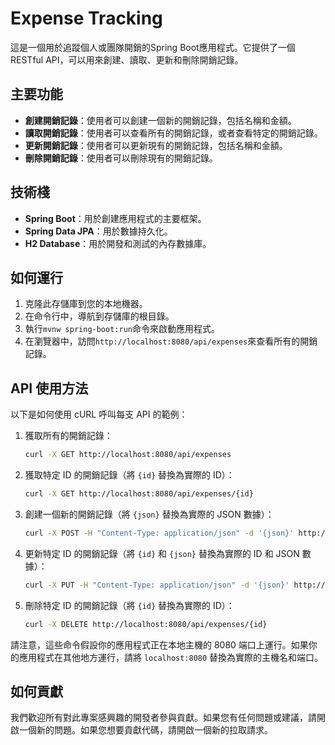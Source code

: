 # Expense Tracking

這是一個用於追蹤個人或團隊開銷的Spring Boot應用程式。它提供了一個RESTful API，可以用來創建、讀取、更新和刪除開銷記錄。

## 主要功能

- **創建開銷記錄**：使用者可以創建一個新的開銷記錄，包括名稱和金額。
- **讀取開銷記錄**：使用者可以查看所有的開銷記錄，或者查看特定的開銷記錄。
- **更新開銷記錄**：使用者可以更新現有的開銷記錄，包括名稱和金額。
- **刪除開銷記錄**：使用者可以刪除現有的開銷記錄。

## 技術棧

- **Spring Boot**：用於創建應用程式的主要框架。
- **Spring Data JPA**：用於數據持久化。
- **H2 Database**：用於開發和測試的內存數據庫。

## 如何運行

1. 克隆此存儲庫到您的本地機器。
2. 在命令行中，導航到存儲庫的根目錄。
3. 執行`mvnw spring-boot:run`命令來啟動應用程式。
4. 在瀏覽器中，訪問`http://localhost:8080/api/expenses`來查看所有的開銷記錄。

## API 使用方法

以下是如何使用 cURL 呼叫每支 API 的範例：

1. 獲取所有的開銷記錄：
    ```sh
    curl -X GET http://localhost:8080/api/expenses
    ```

2. 獲取特定 ID 的開銷記錄（將 `{id}` 替換為實際的 ID）：
    ```sh
    curl -X GET http://localhost:8080/api/expenses/{id}
    ```

3. 創建一個新的開銷記錄（將 `{json}` 替換為實際的 JSON 數據）：
    ```sh
    curl -X POST -H "Content-Type: application/json" -d '{json}' http://localhost:8080/api/expenses
    ```

4. 更新特定 ID 的開銷記錄（將 `{id}` 和 `{json}` 替換為實際的 ID 和 JSON 數據）：
    ```sh
    curl -X PUT -H "Content-Type: application/json" -d '{json}' http://localhost:8080/api/expenses/{id}
    ```

5. 刪除特定 ID 的開銷記錄（將 `{id}` 替換為實際的 ID）：
    ```sh
    curl -X DELETE http://localhost:8080/api/expenses/{id}
    ```

請注意，這些命令假設你的應用程式正在本地主機的 8080 端口上運行。如果你的應用程式在其他地方運行，請將 `localhost:8080` 替換為實際的主機名和端口。

## 如何貢獻

我們歡迎所有對此專案感興趣的開發者參與貢獻。如果您有任何問題或建議，請開啟一個新的問題。如果您想要貢獻代碼，請開啟一個新的拉取請求。